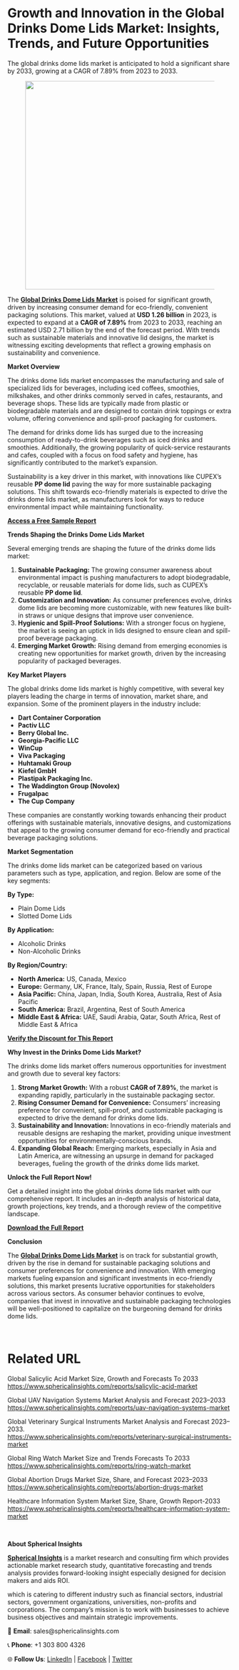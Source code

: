 <h1 id="847e" class="pw-post-title fo fp fq bf fr fs ft fu fv fw fx fy fz ga gb gc gd ge gf gg gh gi gj gk gl gm gn go gp gq bk" data-testid="storyTitle" data-selectable-paragraph="">Growth and Innovation in the Global Drinks Dome Lids Market: Insights, Trends, and Future Opportunities</h1>
<div class="fj fk fl fm fn">
<div class="ab cb">
<div class="ci bh ev ew ex ey">
<p id="4e7e" class="pw-post-body-paragraph la lb fq lc b ld le lf lg lh li lj lk ll lm ln lo lp lq lr ls lt lu lv lw lx fj bk" data-selectable-paragraph="">The global drinks dome lids market is anticipated to hold a significant share by 2033, growing at a CAGR of 7.89% from 2023 to 2033.</p>
<figure class="mb mc md me mf mg ly lz paragraph-image">
<div class="mh mi ed mj bh mk" tabindex="0">
<div class="ly lz ma"><picture><source srcset="https://miro.medium.com/v2/resize:fit:640/format:webp/1*oimW3Mys7E7AI_Ydgo-Hqg.jpeg 640w, https://miro.medium.com/v2/resize:fit:720/format:webp/1*oimW3Mys7E7AI_Ydgo-Hqg.jpeg 720w, https://miro.medium.com/v2/resize:fit:750/format:webp/1*oimW3Mys7E7AI_Ydgo-Hqg.jpeg 750w, https://miro.medium.com/v2/resize:fit:786/format:webp/1*oimW3Mys7E7AI_Ydgo-Hqg.jpeg 786w, https://miro.medium.com/v2/resize:fit:828/format:webp/1*oimW3Mys7E7AI_Ydgo-Hqg.jpeg 828w, https://miro.medium.com/v2/resize:fit:1100/format:webp/1*oimW3Mys7E7AI_Ydgo-Hqg.jpeg 1100w, https://miro.medium.com/v2/resize:fit:1400/format:webp/1*oimW3Mys7E7AI_Ydgo-Hqg.jpeg 1400w" type="image/webp" sizes="(min-resolution: 4dppx) and (max-width: 700px) 50vw, (-webkit-min-device-pixel-ratio: 4) and (max-width: 700px) 50vw, (min-resolution: 3dppx) and (max-width: 700px) 67vw, (-webkit-min-device-pixel-ratio: 3) and (max-width: 700px) 65vw, (min-resolution: 2.5dppx) and (max-width: 700px) 80vw, (-webkit-min-device-pixel-ratio: 2.5) and (max-width: 700px) 80vw, (min-resolution: 2dppx) and (max-width: 700px) 100vw, (-webkit-min-device-pixel-ratio: 2) and (max-width: 700px) 100vw, 700px" /><source srcset="https://miro.medium.com/v2/resize:fit:640/1*oimW3Mys7E7AI_Ydgo-Hqg.jpeg 640w, https://miro.medium.com/v2/resize:fit:720/1*oimW3Mys7E7AI_Ydgo-Hqg.jpeg 720w, https://miro.medium.com/v2/resize:fit:750/1*oimW3Mys7E7AI_Ydgo-Hqg.jpeg 750w, https://miro.medium.com/v2/resize:fit:786/1*oimW3Mys7E7AI_Ydgo-Hqg.jpeg 786w, https://miro.medium.com/v2/resize:fit:828/1*oimW3Mys7E7AI_Ydgo-Hqg.jpeg 828w, https://miro.medium.com/v2/resize:fit:1100/1*oimW3Mys7E7AI_Ydgo-Hqg.jpeg 1100w, https://miro.medium.com/v2/resize:fit:1400/1*oimW3Mys7E7AI_Ydgo-Hqg.jpeg 1400w" sizes="(min-resolution: 4dppx) and (max-width: 700px) 50vw, (-webkit-min-device-pixel-ratio: 4) and (max-width: 700px) 50vw, (min-resolution: 3dppx) and (max-width: 700px) 67vw, (-webkit-min-device-pixel-ratio: 3) and (max-width: 700px) 65vw, (min-resolution: 2.5dppx) and (max-width: 700px) 80vw, (-webkit-min-device-pixel-ratio: 2.5) and (max-width: 700px) 80vw, (min-resolution: 2dppx) and (max-width: 700px) 100vw, (-webkit-min-device-pixel-ratio: 2) and (max-width: 700px) 100vw, 700px" data-testid="og" /><img class="bh ki ml c" src="https://miro.medium.com/v2/resize:fit:945/1*oimW3Mys7E7AI_Ydgo-Hqg.jpeg" alt="" width="700" height="467" /></picture></div>
</div>
</figure>
<p id="462d" class="pw-post-body-paragraph la lb fq lc b ld le lf lg lh li lj lk ll lm ln lo lp lq lr ls lt lu lv lw lx fj bk" data-selectable-paragraph="">The&nbsp;<a class="af mm" href="https://www.sphericalinsights.com/reports/drinks-dome-lids-market" target="_blank" rel="noopener ugc nofollow"><strong class="lc fr">Global Drinks Dome Lids Market</strong></a>&nbsp;is poised for significant growth, driven by increasing consumer demand for eco-friendly, convenient packaging solutions. This market, valued at&nbsp;<strong class="lc fr">USD 1.26 billion</strong>&nbsp;in 2023, is expected to expand at a&nbsp;<strong class="lc fr">CAGR of 7.89%</strong>&nbsp;from 2023 to 2033, reaching an estimated USD 2.71 billion by the end of the forecast period. With trends such as sustainable materials and innovative lid designs, the market is witnessing exciting developments that reflect a growing emphasis on sustainability and convenience.</p>
<p id="1dbf" class="pw-post-body-paragraph la lb fq lc b ld le lf lg lh li lj lk ll lm ln lo lp lq lr ls lt lu lv lw lx fj bk" data-selectable-paragraph=""><strong class="lc fr">Market Overview</strong></p>
<p id="0a0c" class="pw-post-body-paragraph la lb fq lc b ld le lf lg lh li lj lk ll lm ln lo lp lq lr ls lt lu lv lw lx fj bk" data-selectable-paragraph="">The drinks dome lids market encompasses the manufacturing and sale of specialized lids for beverages, including iced coffees, smoothies, milkshakes, and other drinks commonly served in cafes, restaurants, and beverage shops. These lids are typically made from plastic or biodegradable materials and are designed to contain drink toppings or extra volume, offering convenience and spill-proof packaging for customers.</p>
<p id="4f6c" class="pw-post-body-paragraph la lb fq lc b ld le lf lg lh li lj lk ll lm ln lo lp lq lr ls lt lu lv lw lx fj bk" data-selectable-paragraph="">The demand for drinks dome lids has surged due to the increasing consumption of ready-to-drink beverages such as iced drinks and smoothies. Additionally, the growing popularity of quick-service restaurants and cafes, coupled with a focus on food safety and hygiene, has significantly contributed to the market&rsquo;s expansion.</p>
<p id="8649" class="pw-post-body-paragraph la lb fq lc b ld le lf lg lh li lj lk ll lm ln lo lp lq lr ls lt lu lv lw lx fj bk" data-selectable-paragraph="">Sustainability is a key driver in this market, with innovations like CUPEX&rsquo;s reusable&nbsp;<strong class="lc fr">PP dome lid</strong>&nbsp;paving the way for more sustainable packaging solutions. This shift towards eco-friendly materials is expected to drive the drinks dome lids market, as manufacturers look for ways to reduce environmental impact while maintaining functionality.</p>
<p id="abca" class="pw-post-body-paragraph la lb fq lc b ld le lf lg lh li lj lk ll lm ln lo lp lq lr ls lt lu lv lw lx fj bk" data-selectable-paragraph=""><a class="af mm" href="https://www.sphericalinsights.com/request-sample/7879" target="_blank" rel="noopener ugc nofollow"><strong class="lc fr">Access a Free Sample Report</strong></a></p>
<p id="b8d0" class="pw-post-body-paragraph la lb fq lc b ld le lf lg lh li lj lk ll lm ln lo lp lq lr ls lt lu lv lw lx fj bk" data-selectable-paragraph=""><strong class="lc fr">Trends Shaping the Drinks Dome Lids Market</strong></p>
<p id="58ff" class="pw-post-body-paragraph la lb fq lc b ld le lf lg lh li lj lk ll lm ln lo lp lq lr ls lt lu lv lw lx fj bk" data-selectable-paragraph="">Several emerging trends are shaping the future of the drinks dome lids market:</p>
<ol class="">
<li id="ffc7" class="la lb fq lc b ld le lf lg lh li lj lk ll lm ln lo lp lq lr ls lt lu lv lw lx mn mo mp bk" data-selectable-paragraph=""><strong class="lc fr">Sustainable Packaging:</strong>&nbsp;The growing consumer awareness about environmental impact is pushing manufacturers to adopt biodegradable, recyclable, or reusable materials for dome lids, such as CUPEX&rsquo;s reusable&nbsp;<strong class="lc fr">PP dome lid</strong>.</li>
<li id="026c" class="la lb fq lc b ld mq lf lg lh mr lj lk ll ms ln lo lp mt lr ls lt mu lv lw lx mn mo mp bk" data-selectable-paragraph=""><strong class="lc fr">Customization and Innovation:</strong>&nbsp;As consumer preferences evolve, drinks dome lids are becoming more customizable, with new features like built-in straws or unique designs that improve user convenience.</li>
<li id="26cd" class="la lb fq lc b ld mq lf lg lh mr lj lk ll ms ln lo lp mt lr ls lt mu lv lw lx mn mo mp bk" data-selectable-paragraph=""><strong class="lc fr">Hygienic and Spill-Proof Solutions:</strong>&nbsp;With a stronger focus on hygiene, the market is seeing an uptick in lids designed to ensure clean and spill-proof beverage packaging.</li>
<li id="4d18" class="la lb fq lc b ld mq lf lg lh mr lj lk ll ms ln lo lp mt lr ls lt mu lv lw lx mn mo mp bk" data-selectable-paragraph=""><strong class="lc fr">Emerging Market Growth:</strong>&nbsp;Rising demand from emerging economies is creating new opportunities for market growth, driven by the increasing popularity of packaged beverages.</li>
</ol>
<p id="21bc" class="pw-post-body-paragraph la lb fq lc b ld le lf lg lh li lj lk ll lm ln lo lp lq lr ls lt lu lv lw lx fj bk" data-selectable-paragraph=""><strong class="lc fr">Key Market Players</strong></p>
<p id="67e4" class="pw-post-body-paragraph la lb fq lc b ld le lf lg lh li lj lk ll lm ln lo lp lq lr ls lt lu lv lw lx fj bk" data-selectable-paragraph="">The global drinks dome lids market is highly competitive, with several key players leading the charge in terms of innovation, market share, and expansion. Some of the prominent players in the industry include:</p>
<ul class="">
<li id="4de1" class="la lb fq lc b ld le lf lg lh li lj lk ll lm ln lo lp lq lr ls lt lu lv lw lx mv mo mp bk" data-selectable-paragraph=""><strong class="lc fr">Dart Container Corporation</strong></li>
<li id="7684" class="la lb fq lc b ld mq lf lg lh mr lj lk ll ms ln lo lp mt lr ls lt mu lv lw lx mv mo mp bk" data-selectable-paragraph=""><strong class="lc fr">Pactiv LLC</strong></li>
<li id="db02" class="la lb fq lc b ld mq lf lg lh mr lj lk ll ms ln lo lp mt lr ls lt mu lv lw lx mv mo mp bk" data-selectable-paragraph=""><strong class="lc fr">Berry Global Inc.</strong></li>
<li id="7251" class="la lb fq lc b ld mq lf lg lh mr lj lk ll ms ln lo lp mt lr ls lt mu lv lw lx mv mo mp bk" data-selectable-paragraph=""><strong class="lc fr">Georgia-Pacific LLC</strong></li>
<li id="f17b" class="la lb fq lc b ld mq lf lg lh mr lj lk ll ms ln lo lp mt lr ls lt mu lv lw lx mv mo mp bk" data-selectable-paragraph=""><strong class="lc fr">WinCup</strong></li>
<li id="9f40" class="la lb fq lc b ld mq lf lg lh mr lj lk ll ms ln lo lp mt lr ls lt mu lv lw lx mv mo mp bk" data-selectable-paragraph=""><strong class="lc fr">Viva Packaging</strong></li>
<li id="2507" class="la lb fq lc b ld mq lf lg lh mr lj lk ll ms ln lo lp mt lr ls lt mu lv lw lx mv mo mp bk" data-selectable-paragraph=""><strong class="lc fr">Huhtamaki Group</strong></li>
<li id="46af" class="la lb fq lc b ld mq lf lg lh mr lj lk ll ms ln lo lp mt lr ls lt mu lv lw lx mv mo mp bk" data-selectable-paragraph=""><strong class="lc fr">Kiefel GmbH</strong></li>
<li id="8ee3" class="la lb fq lc b ld mq lf lg lh mr lj lk ll ms ln lo lp mt lr ls lt mu lv lw lx mv mo mp bk" data-selectable-paragraph=""><strong class="lc fr">Plastipak Packaging Inc.</strong></li>
<li id="154c" class="la lb fq lc b ld mq lf lg lh mr lj lk ll ms ln lo lp mt lr ls lt mu lv lw lx mv mo mp bk" data-selectable-paragraph=""><strong class="lc fr">The Waddington Group (Novolex)</strong></li>
<li id="47d3" class="la lb fq lc b ld mq lf lg lh mr lj lk ll ms ln lo lp mt lr ls lt mu lv lw lx mv mo mp bk" data-selectable-paragraph=""><strong class="lc fr">Frugalpac</strong></li>
<li id="3cd5" class="la lb fq lc b ld mq lf lg lh mr lj lk ll ms ln lo lp mt lr ls lt mu lv lw lx mv mo mp bk" data-selectable-paragraph=""><strong class="lc fr">The Cup Company</strong></li>
</ul>
<p id="8f9d" class="pw-post-body-paragraph la lb fq lc b ld le lf lg lh li lj lk ll lm ln lo lp lq lr ls lt lu lv lw lx fj bk" data-selectable-paragraph="">These companies are constantly working towards enhancing their product offerings with sustainable materials, innovative designs, and customizations that appeal to the growing consumer demand for eco-friendly and practical beverage packaging solutions.</p>
<p id="9156" class="pw-post-body-paragraph la lb fq lc b ld le lf lg lh li lj lk ll lm ln lo lp lq lr ls lt lu lv lw lx fj bk" data-selectable-paragraph=""><strong class="lc fr">Market Segmentation</strong></p>
<p id="2d30" class="pw-post-body-paragraph la lb fq lc b ld le lf lg lh li lj lk ll lm ln lo lp lq lr ls lt lu lv lw lx fj bk" data-selectable-paragraph="">The drinks dome lids market can be categorized based on various parameters such as type, application, and region. Below are some of the key segments:</p>
<p id="7ee4" class="pw-post-body-paragraph la lb fq lc b ld le lf lg lh li lj lk ll lm ln lo lp lq lr ls lt lu lv lw lx fj bk" data-selectable-paragraph=""><strong class="lc fr">By Type:</strong></p>
<ul class="">
<li id="df31" class="la lb fq lc b ld le lf lg lh li lj lk ll lm ln lo lp lq lr ls lt lu lv lw lx mv mo mp bk" data-selectable-paragraph="">Plain Dome Lids</li>
<li id="d7e7" class="la lb fq lc b ld mq lf lg lh mr lj lk ll ms ln lo lp mt lr ls lt mu lv lw lx mv mo mp bk" data-selectable-paragraph="">Slotted Dome Lids</li>
</ul>
<p id="a037" class="pw-post-body-paragraph la lb fq lc b ld le lf lg lh li lj lk ll lm ln lo lp lq lr ls lt lu lv lw lx fj bk" data-selectable-paragraph=""><strong class="lc fr">By Application:</strong></p>
<ul class="">
<li id="aa3f" class="la lb fq lc b ld le lf lg lh li lj lk ll lm ln lo lp lq lr ls lt lu lv lw lx mv mo mp bk" data-selectable-paragraph="">Alcoholic Drinks</li>
<li id="f56b" class="la lb fq lc b ld mq lf lg lh mr lj lk ll ms ln lo lp mt lr ls lt mu lv lw lx mv mo mp bk" data-selectable-paragraph="">Non-Alcoholic Drinks</li>
</ul>
<p id="7858" class="pw-post-body-paragraph la lb fq lc b ld le lf lg lh li lj lk ll lm ln lo lp lq lr ls lt lu lv lw lx fj bk" data-selectable-paragraph=""><strong class="lc fr">By Region/Country:</strong></p>
<ul class="">
<li id="78cb" class="la lb fq lc b ld le lf lg lh li lj lk ll lm ln lo lp lq lr ls lt lu lv lw lx mv mo mp bk" data-selectable-paragraph=""><strong class="lc fr">North America:</strong>&nbsp;US, Canada, Mexico</li>
<li id="f3a5" class="la lb fq lc b ld mq lf lg lh mr lj lk ll ms ln lo lp mt lr ls lt mu lv lw lx mv mo mp bk" data-selectable-paragraph=""><strong class="lc fr">Europe:</strong>&nbsp;Germany, UK, France, Italy, Spain, Russia, Rest of Europe</li>
<li id="cd28" class="la lb fq lc b ld mq lf lg lh mr lj lk ll ms ln lo lp mt lr ls lt mu lv lw lx mv mo mp bk" data-selectable-paragraph=""><strong class="lc fr">Asia Pacific:</strong>&nbsp;China, Japan, India, South Korea, Australia, Rest of Asia Pacific</li>
<li id="e9d5" class="la lb fq lc b ld mq lf lg lh mr lj lk ll ms ln lo lp mt lr ls lt mu lv lw lx mv mo mp bk" data-selectable-paragraph=""><strong class="lc fr">South America:</strong>&nbsp;Brazil, Argentina, Rest of South America</li>
<li id="07b9" class="la lb fq lc b ld mq lf lg lh mr lj lk ll ms ln lo lp mt lr ls lt mu lv lw lx mv mo mp bk" data-selectable-paragraph=""><strong class="lc fr">Middle East &amp; Africa:</strong>&nbsp;UAE, Saudi Arabia, Qatar, South Africa, Rest of Middle East &amp; Africa</li>
</ul>
<p id="1f7c" class="pw-post-body-paragraph la lb fq lc b ld le lf lg lh li lj lk ll lm ln lo lp lq lr ls lt lu lv lw lx fj bk" data-selectable-paragraph=""><a class="af mm" href="https://www.sphericalinsights.com/request-discount/7879" target="_blank" rel="noopener ugc nofollow"><strong class="lc fr">Verify the Discount for This Report</strong></a></p>
<p id="1fb9" class="pw-post-body-paragraph la lb fq lc b ld le lf lg lh li lj lk ll lm ln lo lp lq lr ls lt lu lv lw lx fj bk" data-selectable-paragraph=""><strong class="lc fr">Why Invest in the Drinks Dome Lids Market?</strong></p>
<p id="069a" class="pw-post-body-paragraph la lb fq lc b ld le lf lg lh li lj lk ll lm ln lo lp lq lr ls lt lu lv lw lx fj bk" data-selectable-paragraph="">The drinks dome lids market offers numerous opportunities for investment and growth due to several key factors:</p>
<ol class="">
<li id="2402" class="la lb fq lc b ld le lf lg lh li lj lk ll lm ln lo lp lq lr ls lt lu lv lw lx mn mo mp bk" data-selectable-paragraph=""><strong class="lc fr">Strong Market Growth:</strong>&nbsp;With a robust&nbsp;<strong class="lc fr">CAGR of 7.89%</strong>, the market is expanding rapidly, particularly in the sustainable packaging sector.</li>
<li id="920e" class="la lb fq lc b ld mq lf lg lh mr lj lk ll ms ln lo lp mt lr ls lt mu lv lw lx mn mo mp bk" data-selectable-paragraph=""><strong class="lc fr">Rising Consumer Demand for Convenience:</strong>&nbsp;Consumers&rsquo; increasing preference for convenient, spill-proof, and customizable packaging is expected to drive the demand for drinks dome lids.</li>
<li id="366f" class="la lb fq lc b ld mq lf lg lh mr lj lk ll ms ln lo lp mt lr ls lt mu lv lw lx mn mo mp bk" data-selectable-paragraph=""><strong class="lc fr">Sustainability and Innovation:</strong>&nbsp;Innovations in eco-friendly materials and reusable designs are reshaping the market, providing unique investment opportunities for environmentally-conscious brands.</li>
<li id="7f84" class="la lb fq lc b ld mq lf lg lh mr lj lk ll ms ln lo lp mt lr ls lt mu lv lw lx mn mo mp bk" data-selectable-paragraph=""><strong class="lc fr">Expanding Global Reach:</strong>&nbsp;Emerging markets, especially in Asia and Latin America, are witnessing an upsurge in demand for packaged beverages, fueling the growth of the drinks dome lids market.</li>
</ol>
<p id="b404" class="pw-post-body-paragraph la lb fq lc b ld le lf lg lh li lj lk ll lm ln lo lp lq lr ls lt lu lv lw lx fj bk" data-selectable-paragraph=""><strong class="lc fr">Unlock the Full Report Now!</strong></p>
<p id="8212" class="pw-post-body-paragraph la lb fq lc b ld le lf lg lh li lj lk ll lm ln lo lp lq lr ls lt lu lv lw lx fj bk" data-selectable-paragraph="">Get a detailed insight into the global drinks dome lids market with our comprehensive report. It includes an in-depth analysis of historical data, growth projections, key trends, and a thorough review of the competitive landscape.</p>
<p id="574f" class="pw-post-body-paragraph la lb fq lc b ld le lf lg lh li lj lk ll lm ln lo lp lq lr ls lt lu lv lw lx fj bk" data-selectable-paragraph=""><a class="af mm" href="https://www.sphericalinsights.com/reports/drinks-dome-lids-market" target="_blank" rel="noopener ugc nofollow"><strong class="lc fr">Download the Full Report</strong></a></p>
<p id="1887" class="pw-post-body-paragraph la lb fq lc b ld le lf lg lh li lj lk ll lm ln lo lp lq lr ls lt lu lv lw lx fj bk" data-selectable-paragraph=""><strong class="lc fr">Conclusion</strong></p>
<p id="2895" class="pw-post-body-paragraph la lb fq lc b ld le lf lg lh li lj lk ll lm ln lo lp lq lr ls lt lu lv lw lx fj bk" data-selectable-paragraph="">The&nbsp;<a class="af mm" href="https://www.sphericalinsights.com/reports/drinks-dome-lids-market" target="_blank" rel="noopener ugc nofollow"><strong class="lc fr">Global Drinks Dome Lids Market</strong></a>&nbsp;is on track for substantial growth, driven by the rise in demand for sustainable packaging solutions and consumer preferences for convenience and innovation. With emerging markets fueling expansion and significant investments in eco-friendly solutions, this market presents lucrative opportunities for stakeholders across various sectors. As consumer behavior continues to evolve, companies that invest in innovative and sustainable packaging technologies will be well-positioned to capitalize on the burgeoning demand for drinks dome lids.</p>
</div>
</div>
</div>
<div class="ab cb mw mx my mz">&nbsp;</div>
<div class="fj fk fl fm fn">
<div class="ab cb">
<div class="ci bh ev ew ex ey">
<h1 id="d9bc" class="ne nf fq bf ng nh ni nj nk nl nm nn no np nq nr ns nt nu nv nw nx ny nz oa ob bk" data-selectable-paragraph="">Related URL</h1>
<p id="06bc" class="pw-post-body-paragraph la lb fq lc b ld oc lf lg lh od lj lk ll oe ln lo lp of lr ls lt og lv lw lx fj bk" data-selectable-paragraph="">Global Salicylic Acid Market Size, Growth and Forecasts To 2033<br /><a class="af mm" href="https://www.sphericalinsights.com/reports/salicylic-acid-market" target="_blank" rel="noopener ugc nofollow">https://www.sphericalinsights.com/reports/salicylic-acid-market</a></p>
<p id="21ce" class="pw-post-body-paragraph la lb fq lc b ld le lf lg lh li lj lk ll lm ln lo lp lq lr ls lt lu lv lw lx fj bk" data-selectable-paragraph="">Global UAV Navigation Systems Market Analysis and Forecast 2023&ndash;2033<br /><a class="af mm" href="https://www.sphericalinsights.com/reports/uav-navigation-systems-market" target="_blank" rel="noopener ugc nofollow">https://www.sphericalinsights.com/reports/uav-navigation-systems-market</a></p>
<p id="87ee" class="pw-post-body-paragraph la lb fq lc b ld le lf lg lh li lj lk ll lm ln lo lp lq lr ls lt lu lv lw lx fj bk" data-selectable-paragraph="">Global Veterinary Surgical Instruments Market Analysis and Forecast 2023&ndash;2033.<br /><a class="af mm" href="https://www.sphericalinsights.com/reports/veterinary-surgical-instruments-market" target="_blank" rel="noopener ugc nofollow">https://www.sphericalinsights.com/reports/veterinary-surgical-instruments-market</a></p>
<p id="c949" class="pw-post-body-paragraph la lb fq lc b ld le lf lg lh li lj lk ll lm ln lo lp lq lr ls lt lu lv lw lx fj bk" data-selectable-paragraph="">Global Ring Watch Market Size and Trends Forecasts To 2033<br /><a class="af mm" href="https://www.sphericalinsights.com/reports/ring-watch-market" target="_blank" rel="noopener ugc nofollow">https://www.sphericalinsights.com/reports/ring-watch-market</a></p>
<p id="ac7a" class="pw-post-body-paragraph la lb fq lc b ld le lf lg lh li lj lk ll lm ln lo lp lq lr ls lt lu lv lw lx fj bk" data-selectable-paragraph="">Global Abortion Drugs Market Size, Share, and Forecast 2023&ndash;2033<br /><a class="af mm" href="https://www.sphericalinsights.com/reports/abortion-drugs-market" target="_blank" rel="noopener ugc nofollow">https://www.sphericalinsights.com/reports/abortion-drugs-market</a></p>
<p id="2274" class="pw-post-body-paragraph la lb fq lc b ld le lf lg lh li lj lk ll lm ln lo lp lq lr ls lt lu lv lw lx fj bk" data-selectable-paragraph="">Healthcare Information System Market Size, Share, Growth Report-2033<br /><a class="af mm" href="https://www.sphericalinsights.com/reports/healthcare-information-system-market" target="_blank" rel="noopener ugc nofollow">https://www.sphericalinsights.com/reports/healthcare-information-system-market</a></p>
</div>
</div>
</div>
<div class="ab cb mw mx my mz">&nbsp;</div>
<div class="fj fk fl fm fn">
<div class="ab cb">
<div class="ci bh ev ew ex ey">
<p id="250b" class="pw-post-body-paragraph la lb fq lc b ld le lf lg lh li lj lk ll lm ln lo lp lq lr ls lt lu lv lw lx fj bk" data-selectable-paragraph=""><strong class="lc fr">About Spherical Insights</strong></p>
<p id="6da7" class="pw-post-body-paragraph la lb fq lc b ld le lf lg lh li lj lk ll lm ln lo lp lq lr ls lt lu lv lw lx fj bk" data-selectable-paragraph=""><a class="af mm" href="https://www.sphericalinsights.com/" target="_blank" rel="noopener ugc nofollow"><strong class="lc fr">Spherical Insights</strong></a><strong class="lc fr">&nbsp;</strong>is a market research and consulting firm which provides actionable market research study, quantitative forecasting and trends analysis provides forward-looking insight especially designed for decision makers and aids ROI.</p>
<p id="4f6b" class="pw-post-body-paragraph la lb fq lc b ld le lf lg lh li lj lk ll lm ln lo lp lq lr ls lt lu lv lw lx fj bk" data-selectable-paragraph="">which is catering to different industry such as financial sectors, industrial sectors, government organizations, universities, non-profits and corporations. The company&rsquo;s mission is to work with businesses to achieve business objectives and maintain strategic improvements.</p>
<p id="4c10" class="pw-post-body-paragraph la lb fq lc b ld le lf lg lh li lj lk ll lm ln lo lp lq lr ls lt lu lv lw lx fj bk" data-selectable-paragraph="">📧&nbsp;<strong class="lc fr">Email</strong>: sales@sphericalinsights.com</p>
<p id="85de" class="pw-post-body-paragraph la lb fq lc b ld le lf lg lh li lj lk ll lm ln lo lp lq lr ls lt lu lv lw lx fj bk" data-selectable-paragraph="">📞&nbsp;<strong class="lc fr">Phone</strong>: +1 303 800 4326</p>
<p id="4fc6" class="pw-post-body-paragraph la lb fq lc b ld le lf lg lh li lj lk ll lm ln lo lp lq lr ls lt lu lv lw lx fj bk" data-selectable-paragraph="">🌐&nbsp;<strong class="lc fr">Follow Us</strong>:&nbsp;<a class="af mm" href="https://www.linkedin.com/company/spherical-insight/" target="_blank" rel="noopener ugc nofollow">LinkedIn</a>&nbsp;|&nbsp;<a class="af mm" href="https://www.facebook.com/sphericalinsights22" target="_blank" rel="noopener ugc nofollow">Facebook</a>&nbsp;|&nbsp;<a class="af mm" href="https://twitter.com/SInsights_US" target="_blank" rel="noopener ugc nofollow">Twitter</a></p>
</div>
</div>
</div>
